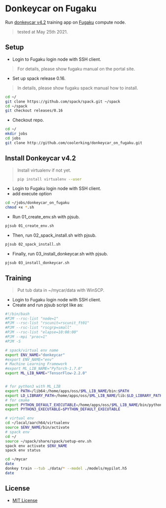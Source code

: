 # Donkeycar on Fugaku

Run [donkeycar v4.2](https://www.donkeycar.com) training app on [Fugaku](https://www.fujitsu.com/jp/about/businesspolicy/tech/fugaku/) compute node.

> tested at May 25th 2021.

## Setup

* Login to Fugaku login node with SSH client.

> For details, please show fugaku manual on the portal site.

* Set up spack release 0.16.

> In details, please show fugaku spack manual how to install.

```bash
cd ~/
git clone https://github.com/spack/spack.git ~/spack
cd ~/spack
git checkout releases/0.16
```

* Checkout repo.

```bash
cd ~/
mkdir jobs
cd jobs
git clone http://github.com/coolerking/donkeycar_on_fugaku.git
```

## Install Donkeycar v4.2

> Install virtualenv if not yet.
>
> ```bash
> pip install virtualenv --user
> ```

* Login to Fugaku login node with SSH client.
* add execute option

```bash
cd ~/jobs/donkeycar_on_fugaku
chmod +x *.sh
```

* Run 01_create_env.sh with pjsub.

```bash
pjsub 01_create_env.sh
```

* Then, run 02_spack_install.sh with pjsub.

```bash
pjsub 02_spack_install.sh
```

* Finally, run 03_install_donkeycar.sh with pjsub.

```bash
pjsub 03_install_donkeycar.sh
```

## Training

> Put tub data in ~/mycar/data with WinSCP.

* Login to Fugaku login node with SSH client.
* Create and run pjsub script like as:

```bash
#!/bin/bash
#PJM --rsc-list "node=1"
#PJM --rsc-list "rscunit=rscunit_ft01"
#PJM --rsc-list "rscgrp=small"
#PJM --rsc-list "elapse=10:00:00"
#PJM --mpi "proc=1"
#PJM -S

# spack/virtual env name
export ENV_NAME="donkeycar"
#export ENV_NAME="env"
# Machine Learning Framework
#export ML_LIB_NAME="PyTorch-1.7.0"
export ML_LIB_NAME="TensorFlow-2.2.0"


# for python3 with ML_LIB
export PATH=/lib64:/home/apps/oss/$ML_LIB_NAME/bin:$PATH
export LD_LIBRARY_PATH=/home/apps/oss/$ML_LIB_NAME/lib:$LD_LIBRARY_PATH
# for cmake
export PYTHON_DEFAULT_EXECUTABLE=/home/apps/oss/$ML_LIB_NAME/bin/python3
export PYTHON3_EXECUTABLE=$PYTHON_DEFAULT_EXECUTABLE

# virtual env
cd ~/local/aarch64/virtualenv
source $ENV_NAME/bin/activate
# spack env
cd ~/
source ~/spack/share/spack/setup-env.sh
spack env activate $ENV_NAME
spack env status

cd ~/mycar
date
donkey train --tub ./data/* --model ./models/mypilot.h5
date
```

## License

* [MIT License](./LICENSE)
